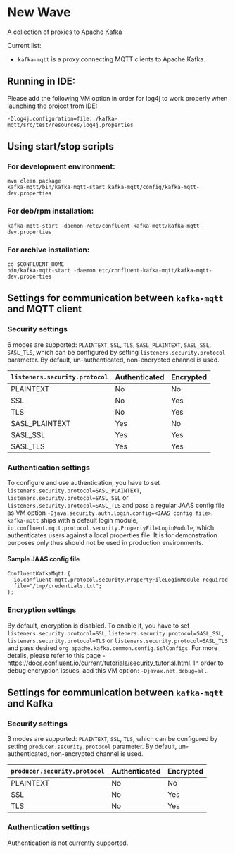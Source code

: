 # New Wave
A collection of proxies to Apache Kafka 

Current list: 
  * `kafka-mqtt` is a proxy connecting MQTT clients to Apache Kafka.

## Running in IDE:
Please add the following VM option in order for log4j to work properly when launching the project from IDE:
```
-Dlog4j.configuration=file:./kafka-mqtt/src/test/resources/log4j.properties
```
## Using start/stop scripts
### For development environment:
```
mvn clean package
kafka-mqtt/bin/kafka-mqtt-start kafka-mqtt/config/kafka-mqtt-dev.properties
```
### For deb/rpm installation:
```
kafka-mqtt-start -daemon /etc/confluent-kafka-mqtt/kafka-mqtt-dev.properties
```
### For archive installation:
```
cd $CONFLUENT_HOME
bin/kafka-mqtt-start -daemon etc/confluent-kafka-mqtt/kafka-mqtt-dev.properties
```
## Settings for communication between `kafka-mqtt` and MQTT client
### Security settings
6 modes are supported: `PLAINTEXT`, `SSL`, `TLS`, `SASL_PLAINTEXT`, `SASL_SSL`, `SASL_TLS`,
which can be configured by setting `listeners.security.protocol` parameter.
By default, un-authenticated, non-encrypted channel is used. 

| `listeners.security.protocol` | Authenticated | Encrypted  |
|-------------------------------|---------------|------------|
| PLAINTEXT                     |       No      |     No     |
| SSL                           |       No      |    Yes     |
| TLS                           |       No      |    Yes     |
| SASL_PLAINTEXT                |      Yes      |     No     |
| SASL_SSL                      |      Yes      |    Yes     |
| SASL_TLS                      |      Yes      |    Yes     |

### Authentication settings
To configure and use authentication, you have to set `listeners.security.protocol=SASL_PLAINTEXT`,
`listeners.security.protocol=SASL_SSL` or `listeners.security.protocol=SASL_TLS`
and pass a regular JAAS config file as VM option `-Djava.security.auth.login.config=<JAAS config file>`.
`kafka-mqtt` ships with a default login module,
`io.confluent.mqtt.protocol.security.PropertyFileLoginModule`,
which authenticates users against a local properties file.
It is for demonstration purposes only thus should not be used in production environments.
#### Sample JAAS config file
```
ConfluentKafkaMqtt {
  io.confluent.mqtt.protocol.security.PropertyFileLoginModule required
  file="/tmp/credentials.txt";
};
```
### Encryption settings
By default, encryption is disabled. To enable it, you have to set `listeners.security.protocol=SSL`,
`listeners.security.protocol=SASL_SSL`, `listeners.security.protocol=TLS` or
`listeners.security.protocol=SASL_TLS` and pass desired `org.apache.kafka.common.config.SslConfigs`.
For more details, please refer to this page - https://docs.confluent.io/current/tutorials/security_tutorial.html.
In order to debug encryption issues, add this VM option: `-Djavax.net.debug=all`.

## Settings for communication between `kafka-mqtt` and Kafka
### Security settings
3 modes are supported: `PLAINTEXT`, `SSL`, `TLS`, which can be configured by setting
`producer.security.protocol` parameter.
By default, un-authenticated, non-encrypted channel is used.

| `producer.security.protocol`  | Authenticated | Encrypted  |
|-------------------------------|---------------|------------|
| PLAINTEXT                     |       No      |     No     |
| SSL                           |       No      |    Yes     |
| TLS                           |       No      |    Yes     |
### Authentication settings
Authentication is not currently supported.
